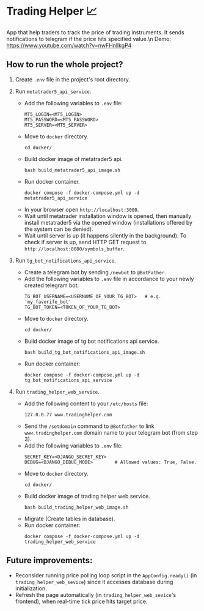 # Trading Helper 📈
App that help traders to track the price of trading instruments. It sends notifications to telegram if the price hits specified value.\n
Demo: https://www.youtube.com/watch?v=nwFHnllkgP4
## How to run the whole project?
1. Create `.env` file in the project's root directory.
2. Run `metatrader5_api_service`.
   - Add the following variables to `.env` file:
      ```
      MT5_LOGIN=<MT5_LOGIN>
      MT5_PASSWORD=<MT5_PASSWORD>
      MT5_SERVER=<MT5_SERVER>
      ```
   - Move to `docker` directory.
      ```
      cd docker/
      ```
   - Build docker image of metatrader5 api.
      ```
      bash build_metatrader5_api_image.sh
      ```
   - Run docker container.
      ```
      docker compose -f docker-compose.yml up -d metatrader5_api_service
      ```
   - In your browser open `http://localhost:3000`.
   - Wait until metatrader installation window is opened, then
     manually install metatrader5 via the opened window (installations 
     offered by the system can be denied).
   - Wait until server is up (it happens silently in the background).
     To check if server is up, send HTTP GET request to 
     `http://localhost:8080/symbols_buffer`.

3. Run `tg_bot_notifications_api_service`.
   - Create a telegram bot by sending `/newbot` to `@BotFather`.
   - Add the following variables to `.env` file in accordance to 
     your newly created telegram bot:
      ```
      TG_BOT_USERNAME=<USERNAME_OF_YOUR_TG_BOT>   # e.g. 'my_favorife_bot'
      TG_BOT_TOKEN=<TOKEN_OF_YOUR_TG_BOT>
      ```
   - Move to `docker` directory.
      ```
      cd docker/
      ```
   - Build docker image of tg bot notifications api service.
      ```
      bash build_tg_bot_notifications_api_image.sh
      ```
   - Run docker container:  
      ```
      docker compose -f docker-compose.yml up -d tg_bot_notifications_api_service
      ```

4. Run `trading_helper_web_service`.
   - Add the following content to your `/etc/hosts` file:
      ```
      127.0.0.77 www.tradinghelper.com
      ```
   - Send the `/setdomain` command to `@Botfather` to link 
     `www.tradinghelper.com` domain name to your telegram bot (from step 3).
   - Add the following variables to `.env` file:
      ```
      SECRET_KEY=<DJANGO_SECRET_KEY>
      DEBUG=<DJANGO_DEBUG_MODE>        # Allowed values: True, False.
      ```
   - Move to `docker` directory.
      ```
      cd docker/
      ```
   - Build docker image of trading helper web service.
      ```
      bash build_trading_helper_web_image.sh
      ```
   - Migrate (Create tables in database).
   - Run docker container:  
      ```
      docker compose -f docker-compose.yml up -d trading_helper_web_service
      ``` 

## Future improvements:
- Reconsider running price polling loop script in the `AppConfig.ready()` 
  (in `trading_helper_web_sevice`) since it accesses database during 
  initialization.
- Refresh the page automatically (in `trading_helper_web_sevice`'s frontend), 
  when real-time tick price hits target price.

